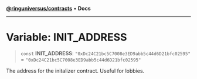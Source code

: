 [**@ringuniversus/contracts**](../../../README.md) • **Docs**

---

# Variable: INIT_ADDRESS

> `const` **INIT_ADDRESS**: `"0xDc24C21bc5C7008e3ED9abb5c44d6D21bfc02595"` = `"0xDc24C21bc5C7008e3ED9abb5c44d6D21bfc02595"`

The address for the initalizer contract. Useful for lobbies.
